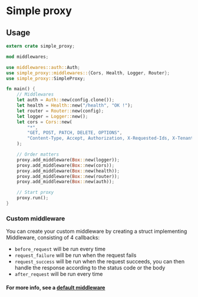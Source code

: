 # Simple proxy

## Usage

```rust
extern crate simple_proxy;

mod middlewares;

use middlewares::auth::Auth;
use simple_proxy::middlewares::{Cors, Health, Logger, Router};
use simple_proxy::SimpleProxy;

fn main() {
    // Middlewares
    let auth = Auth::new(config.clone());
    let health = Health::new("/health", "OK !");
    let router = Router::new(config);
    let logger = Logger::new();
    let cors = Cors::new(
        "*",
        "GET, POST, PATCH, DELETE, OPTIONS",
        "Content-Type, Accept, Authorization, X-Requested-Ids, X-Tenant",
    );

    // Order matters
    proxy.add_middleware(Box::new(logger));
    proxy.add_middleware(Box::new(cors));
    proxy.add_middleware(Box::new(health));
    proxy.add_middleware(Box::new(router));
    proxy.add_middleware(Box::new(auth));

    // Start proxy
    proxy.run();
}

```

### Custom middleware

You can create your custom middleware by creating a struct implementing Middleware, consisting of 4 callbacks:

- `before_request` will be run every time
- `request_failure` will be run when the request fails
- `request_success` will be run when the request succeeds, you can then handle the response according to the status code or the body
- `after_request` will be run every time

#### For more info, see a [default middleware](src/middlewares/logger.rs)
